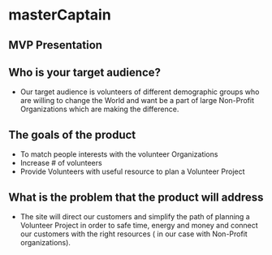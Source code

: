 # masterCaptain

## MVP Presentation

## Who is your target audience?

- Our target audience is volunteers of different demographic groups who are willing to change the World and want be a part of large Non-Profit Organizations which are making the difference.

## The goals of the product

- To match people interests with the volunteer Organizations
- Increase # of volunteers
- Provide Volunteers with useful resource to plan a Volunteer Project

## What is the problem that the product will address

- The site will direct our customers and simplify the path of planning a Volunteer Project in order to safe time, energy and money and connect our customers with the right resources ( in our case with Non-Profit organizations).

